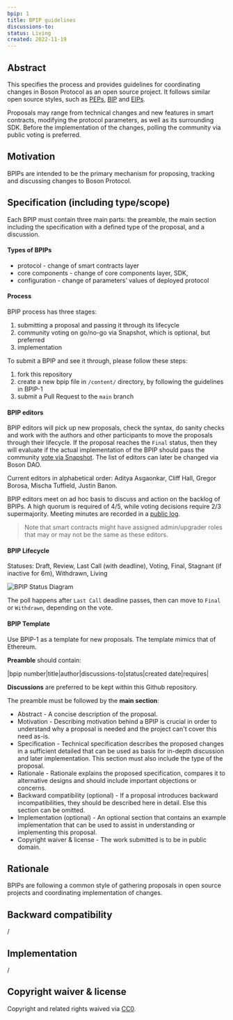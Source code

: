 ```yaml
---
bpip: 1
title: BPIP guidelines
discussions-to: 
status: Living
created: 2022-11-19
---
```


## Abstract
This specifies the process and provides guidelines for coordinating changes in Boson Protocol as an open source project. It follows similar open source styles, such as [PEPs](https://peps.python.org/), [BIP](https://github.com/bitcoin/bips) and [EIPs](https://eips.ethereum.org/). 

Proposals may range from technical changes and new features in smart contracts, modifying the protocol parameters, as well as its surrounding SDK. Before the implementation of the changes, polling the community via public voting is preferred.

## Motivation
BPIPs are intended to be the primary mechanism for proposing, tracking and discussing changes to Boson Protocol.

## Specification (including type/scope)
Each BPIP must contain three main parts: the preamble, the main section including the specification with a defined type of the proposal, and a discussion.

#### Types of BPIPs
* protocol - change of smart contracts layer
* core components - change of core components layer, SDK, 
* configuration - change of parameters’ values of deployed protocol

#### Process
BPIP process has three stages:
1. submitting a proposal and passing it through its lifecycle
2. community voting on go/no-go via Snapshot, which is optional, but preferred
3. implementation

To submit a BPIP and see it through, please follow these steps:
1. fork this repository
2. create a new bpip file in `/content/` directory, by following the guidelines in BPIP-1
3. submit a Pull Request to the `main` branch

#### BPIP editors
BPIP editors will pick up new proposals, check the syntax, do sanity checks and work with the authors and other participants to move the proposals through their lifecycle. If the proposal reaches the `Final` status, then they will evaluate if the actual implementation of the BPIP should pass the community [vote via Snapshot](https://snapshot.org/#/bosondao.eth). The list of editors can later be changed via Boson DAO.

Current editors in alphabetical order: Aditya Asgaonkar, Cliff Hall, Gregor Borosa, Mischa Tuffield, Justin Banon.

BPIP editors meet on ad hoc basis to discuss and action on the backlog of BPIPs. A high quorum is required of 4/5, while voting decisions require 2/3 supermajority. Meeting minutes are recorded in a [public log](./content/BPIP-editors-call-log.md).

> Note that smart contracts might have assigned admin/upgrader roles that may or may not be the same as these editors.

#### BPIP Lifecycle
Statuses: Draft, Review, Last Call (with deadline), Voting, Final, Stagnant (if inactive for 6m), Withdrawn, Living

![BPIP Status Diagram](./assets/diagram-BPIP.png)

The poll happens after `Last Call` deadline passes, then can move to `Final` or `Withdrawn`, depending on the vote.

#### BPIP Template
Use BPIP-1 as a template for new proposals. The template mimics that of Ethereum. 

**Preamble** should contain:

|bpip number|title|author|discussions-to|status|created date|requires|

**Discussions** are preferred to be kept within this Github repository.

The preamble must be followed by the **main section**:
* Abstract - A concise description of the proposal.
* Motivation - Describing motivation behind a BPIP is crucial in order to understand why a proposal is needed and the project can't cover this need as-is.
* Specification - Technical specification describes the proposed changes in a sufficient detailed that can be used as basis for in-depth discussion and later implementation. This section must also include the type of the proposal.
* Rationale - Rationale explains the proposed specification, compares it to alternative designs and should include important objections or concerns.
* Backward compatibility (optional) - If a proposal introduces backward incompatibilities, they should be described here in detail. Else this section can be omitted.
* Implementation (optional) - An optional section that contains an example implementation that can be used to assist in understanding or implementing this proposal. 
* Copyright waiver & license - The work submitted is to be in public domain.

## Rationale
BPIPs are following a common style of gathering proposals in open source projects and coordinating implementation of changes.

## Backward compatibility
/

## Implementation
/

## Copyright waiver & license
Copyright and related rights waived via [CC0](https://creativecommons.org/publicdomain/zero/1.0/).
